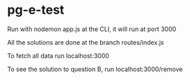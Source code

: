 # pg-e-test

Run with nodemon app.js at the CLI, it will run at port 3000

All the solutions are done at the branch routes/index.js

To fetch all data  run localhost:3000

To see the solution to question B, run localhost:3000/remove

